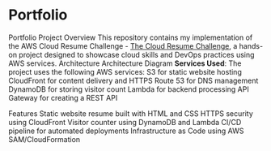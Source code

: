 # Portfolio
Portfolio
Project Overview
This repository contains my implementation of the AWS Cloud Resume Challenge - [The Cloud Resume Challenge](https://cloudresumechallenge.dev/), a hands-on project designed to showcase cloud skills and DevOps practices using AWS services.
Architecture
Architecture Diagram
**Services Used**:
The project uses the following AWS services:
S3 for static website hosting
CloudFront for content delivery and HTTPS
Route 53 for DNS management
DynamoDB for storing visitor count
Lambda for backend processing
API Gateway for creating a REST API

Features
Static website resume built with HTML and CSS
HTTPS security using CloudFront
Visitor counter using DynamoDB and Lambda
CI/CD pipeline for automated deployments
Infrastructure as Code using AWS SAM/CloudFormation
